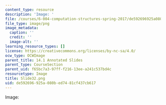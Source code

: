 ```yaml
---
content_type: resource
description: 'Image: '
file: /courses/6-004-computation-structures-spring-2017/de592696925a080bed7481cf437cb617_Slide32.png
file_type: image/png
image_metadata:
  caption: ''
  credit: ''
  image-alt: ''
learning_resource_types: []
license: https://creativecommons.org/licenses/by-nc-sa/4.0/
ocw_type: OCWImage
parent_title: 14.1 Annotated Slides
parent_type: CourseSection
parent_uid: f65bc7a3-97ff-f216-13ee-a241c537bd4c
resourcetype: Image
title: Slide32.png
uid: de592696-925a-080b-ed74-81cf437cb617
---
```

Image: 